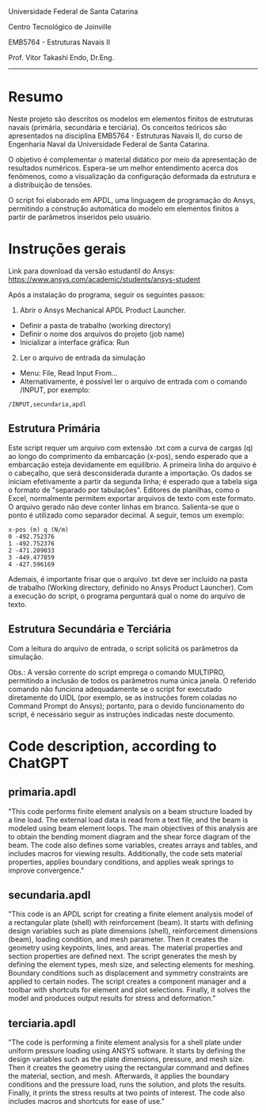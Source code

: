 Universidade Federal de Santa Catarina

Centro Tecnológico de Joinville

EMB5764 - Estruturas Navais II

Prof. Vitor Takashi Endo, Dr.Eng.

---

# Resumo

<!-- Contexto -->
Neste projeto são descritos os modelos em elementos finitos de estruturas navais (primária, secundária e terciária).
Os conceitos teóricos são apresentados na disciplina EMB5764 - Estruturas Navais II, do curso de Engenharia Naval da Universidade Federal de Santa Catarina.

<!-- Objetivo -->
O objetivo é complementar o material didático por meio da apresentação de resultados numéricos.
Espera-se um melhor entendimento acerca dos fenômenos, como a visualização da configuração deformada da estrutura e a distribuição de tensões.

<!-- Script em APDL: parametrização do modelo -->
O script foi elaborado em APDL, uma linguagem de programação do Ansys, permitindo a construção automática do modelo em elementos finitos a partir de parâmetros inseridos pelo usuário.

# Instruções gerais

Link para download da versão estudantil do Ansys: 
https://www.ansys.com/academic/students/ansys-student

Após a instalação do programa, seguir os seguintes passos:
1. Abrir o Ansys Mechanical APDL Product Launcher.
- Definir a pasta de trabalho (working directory)
- Definir o nome dos arquivos do projeto (job name)
- Inicializar a interface gráfica: Run
2. Ler o arquivo de entrada da simulação
- Menu: File, Read Input From...
- Alternativamente, é possível ler o arquivo de entrada com o comando /INPUT, por exemplo:

```
/INPUT,secundaria,apdl  
```

## Estrutura Primária 

Este script requer um arquivo com extensão .txt com a curva de cargas (q) ao longo do comprimento da embarcação (x-pos), sendo esperado que a embarcação esteja devidamente em equilíbrio.
A primeira linha do arquivo é o cabeçalho, que será desconsiderada durante a importação.
Os dados se iniciam efetivamente a partir da segunda linha; é esperado que a tabela siga o formato de "separado por tabulações".
Editores de planilhas, como o Excel, normalmente permitem exportar arquivos de texto com este formato.
O arquivo gerado não deve conter linhas em branco.
Salienta-se que o ponto é utilizado como separador decimal.
A seguir, temos um exemplo:

```
x-pos (m) q (N/m)
0 -492.752376
1 -492.752376
2 -471.209033
3 -449.477859
4 -427.596169
```
<!-- apresentação da tabela -->
<!-- | x-pos (m) | q (N/m)     |
| ------ | ---------- |
| 0	     |-492.752376 |
| 1	     |-492.752376 |
| 2	     |-471.209033 |
| 3	     |-449.477859 |
| 4	     |-427.596169 | -->

Ademais, é importante frisar que o arquivo .txt deve ser incluído na pasta de trabalho (Working directory, definido no Ansys Product Launcher).
Com a execução do script, o programa perguntará qual o nome do arquivo de texto.

## Estrutura Secundária e Terciária

Com a leitura do arquivo de entrada, o script solicitá os parâmetros da simulação.

Obs.: A versão corrente do script emprega o comando MULTIPRO, permitindo a inclusão de todos os parâmetros numa única janela.
O referido comando não funciona adequadamente se o script for executado diretamente do UIDL (por exemplo, se as instruções forem coladas no Command Prompt do Ansys); portanto, para o devido funcionamento do script, é necessário seguir as instruções indicadas neste documento.


# Code description, according to ChatGPT

## primaria.apdl

"This code performs finite element analysis on a beam structure loaded by a line load.
The external load data is read from a text file, and the beam is modeled using beam element loops. 
The main objectives of this analysis are to obtain the bending moment diagram and the shear force diagram of the beam. 
The code also defines some variables, creates arrays and tables, and includes macros for viewing results. 
Additionally, the code sets material properties, applies boundary conditions, and applies weak springs to improve convergence."

## secundaria.apdl

"This code is an APDL script for creating a finite element analysis model of a rectangular plate (shell) with reinforcement (beam).
It starts with defining design variables such as plate dimensions (shell), reinforcement dimensions (beam), loading condition, and mesh parameter. 
Then it creates the geometry using keypoints, lines, and areas.
The material properties and section properties are defined next. 
The script generates the mesh by defining the element types, mesh size, and selecting elements for meshing.
Boundary conditions such as displacement and symmetry constraints are applied to certain nodes.
The script creates a component manager and a toolbar with shortcuts for element and plot selections. 
Finally, it solves the model and produces output results for stress and deformation."

## terciaria.apdl

"The code is performing a finite element analysis for a shell plate under uniform pressure loading using ANSYS software. 
It starts by defining the design variables such as the plate dimensions, pressure, and mesh size. 
Then it creates the geometry using the rectangular command and defines the material, section, and mesh. 
Afterwards, it applies the boundary conditions and the pressure load, runs the solution, and plots the results. 
Finally, it prints the stress results at two points of interest. 
The code also includes macros and shortcuts for ease of use."